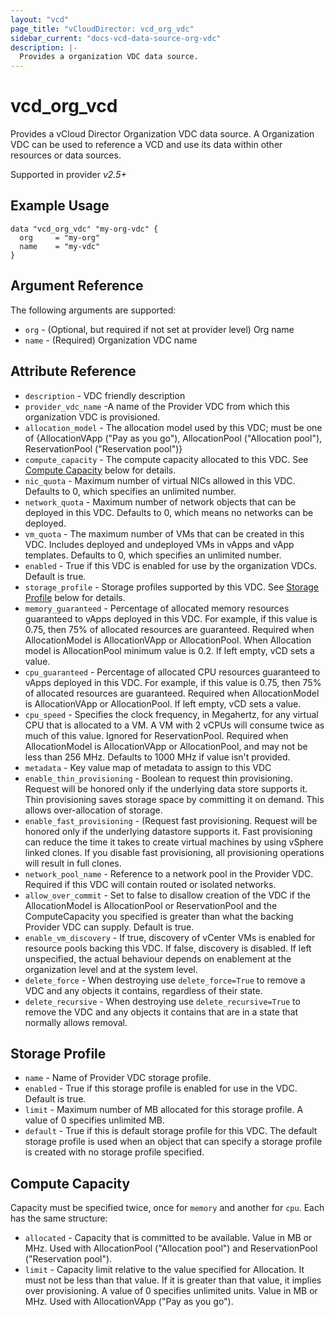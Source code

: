 ```yaml
---
layout: "vcd"
page_title: "vCloudDirector: vcd_org_vdc"
sidebar_current: "docs-vcd-data-source-org-vdc"
description: |-
  Provides a organization VDC data source.
---
```


# vcd\_org\_vcd

Provides a vCloud Director Organization VDC data source. A Organization VDC can be used to reference a VCD and use its 
data within other resources or data sources.

Supported in provider *v2.5+*

## Example Usage

```hcl
data "vcd_org_vdc" "my-org-vdc" {
  org     = "my-org"
  name    = "my-vdc"
}
```

## Argument Reference

The following arguments are supported:

* `org` - (Optional, but required if not set at provider level) Org name 
* `name` - (Required) Organization VDC name

## Attribute Reference

* `description` - VDC friendly description
* `provider_vdc_name` -A name of the Provider VDC from which this organization VDC is provisioned.
* `allocation_model` - The allocation model used by this VDC; must be one of {AllocationVApp ("Pay as you go"), AllocationPool ("Allocation pool"), ReservationPool ("Reservation pool")}
* `compute_capacity` - The compute capacity allocated to this VDC.  See [Compute Capacity](#computecapacity) below for details.
* `nic_quota` - Maximum number of virtual NICs allowed in this VDC. Defaults to 0, which specifies an unlimited number.
* `network_quota` - Maximum number of network objects that can be deployed in this VDC. Defaults to 0, which means no networks can be deployed.
* `vm_quota` - The maximum number of VMs that can be created in this VDC. Includes deployed and undeployed VMs in vApps and vApp templates. Defaults to 0, which specifies an unlimited number.
* `enabled` - True if this VDC is enabled for use by the organization VDCs. Default is true.
* `storage_profile` - Storage profiles supported by this VDC.  See [Storage Profile](#storageprofile) below for details.
* `memory_guaranteed` - Percentage of allocated memory resources guaranteed to vApps deployed in this VDC. For example, if this value is 0.75, then 75% of allocated resources are guaranteed. Required when AllocationModel is AllocationVApp or AllocationPool. When Allocation model is AllocationPool minimum value is 0.2. If left empty, vCD sets a value.
* `cpu_guaranteed` - Percentage of allocated CPU resources guaranteed to vApps deployed in this VDC. For example, if this value is 0.75, then 75% of allocated resources are guaranteed. Required when AllocationModel is AllocationVApp or AllocationPool. If left empty, vCD sets a value.
* `cpu_speed` - Specifies the clock frequency, in Megahertz, for any virtual CPU that is allocated to a VM. A VM with 2 vCPUs will consume twice as much of this value. Ignored for ReservationPool. Required when AllocationModel is AllocationVApp or AllocationPool, and may not be less than 256 MHz. Defaults to 1000 MHz if value isn't provided.
* `metadata` - Key value map of metadata to assign to this VDC
* `enable_thin_provisioning` - Boolean to request thin provisioning. Request will be honored only if the underlying data store supports it. Thin provisioning saves storage space by committing it on demand. This allows over-allocation of storage.
* `enable_fast_provisioning` - (Request fast provisioning. Request will be honored only if the underlying datastore supports it. Fast provisioning can reduce the time it takes to create virtual machines by using vSphere linked clones. If you disable fast provisioning, all provisioning operations will result in full clones.
* `network_pool_name` - Reference to a network pool in the Provider VDC. Required if this VDC will contain routed or isolated networks.
* `allow_over_commit` - Set to false to disallow creation of the VDC if the AllocationModel is AllocationPool or ReservationPool and the ComputeCapacity you specified is greater than what the backing Provider VDC can supply. Default is true.
* `enable_vm_discovery` - If true, discovery of vCenter VMs is enabled for resource pools backing this VDC. If false, discovery is disabled. If left unspecified, the actual behaviour depends on enablement at the organization level and at the system level.
* `delete_force` - When destroying use `delete_force=True` to remove a VDC and any objects it contains, regardless of their state.
* `delete_recursive` - When destroying use `delete_recursive=True` to remove the VDC and any objects it contains that are in a state that normally allows removal.


<a id="storageprofile"></a>
## Storage Profile

* `name` - Name of Provider VDC storage profile.
* `enabled` - True if this storage profile is enabled for use in the VDC. Default is true.
* `limit` - Maximum number of MB allocated for this storage profile. A value of 0 specifies unlimited MB.
* `default` - True if this is default storage profile for this VDC. The default storage profile is used when an object that can specify a storage profile is created with no storage profile specified.

<a id="computecapacity"></a>
## Compute Capacity

Capacity must be specified twice, once for `memory` and another for `cpu`.  Each has the same structure:

* `allocated` - Capacity that is committed to be available. Value in MB or MHz. Used with AllocationPool ("Allocation pool") and ReservationPool ("Reservation pool").
* `limit` - Capacity limit relative to the value specified for Allocation. It must not be less than that value. If it is greater than that value, it implies over provisioning. A value of 0 specifies unlimited units. Value in MB or MHz. Used with AllocationVApp ("Pay as you go").